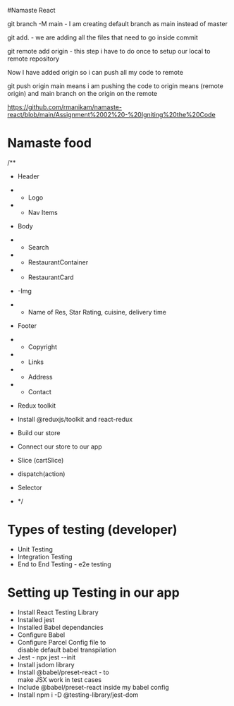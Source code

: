 #Namaste React

git branch -M main - I am creating default branch as main instead of master

git add. - we are adding all the files that need to go inside commit

git remote add origin - this step i have to do once to setup our local to remote repository

Now I have added origin so i can push all my code to remote

git push origin main means i am pushing the code to origin means (remote origin) and main branch on the origin on the remote

https://github.com/rmanikam/namaste-react/blob/main/Assignment%2002%20-%20Igniting%20the%20Code

# Namaste food

/\*\*

- Header
- - Logo
- - Nav Items
- Body
- - Search
- - RestaurantContainer
- - RestaurantCard
- -Img
- - Name of Res, Star Rating, cuisine, delivery time
- Footer
- - Copyright
- - Links
- - Address
- - Contact

- Redux toolkit
- Install @reduxjs/toolkit and react-redux
- Build our store
- Connect our store to our app
- Slice (cartSlice)
- dispatch(action)
- Selector
- \*/

# Types of testing (developer)

- Unit Testing
- Integration Testing
- End to End Testing - e2e testing

# Setting up Testing in our app

- Install React Testing Library
- Installed jest
- Installed Babel dependancies
- Configure Babel
- Configure Parcel Config file to  
  disable default babel transpilation
- Jest - npx jest --init
- Install jsdom library
- Install @babel/preset-react - to  
  make JSX work in test cases
- Include @babel/preset-react inside
  my babel config
- Install npm i -D @testing-library/jest-dom
